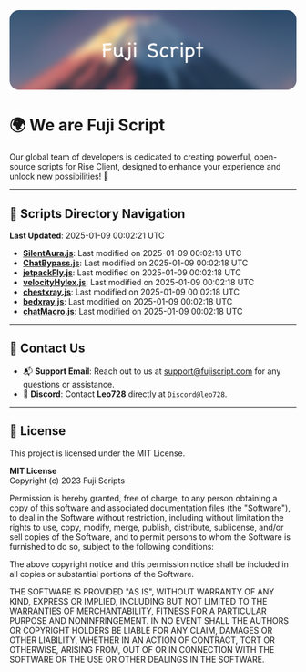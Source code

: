 ![Banner](.github/b.webp)

# 🌍 **We are Fuji Script**

Our global team of developers is dedicated to creating powerful, open-source scripts for Rise Client, designed to enhance your experience and unlock new possibilities! 🌟

---
<!-- SCRIPTS_NAVIGATION_START -->
## 📂 **Scripts Directory Navigation**

**Last Updated**: 2025-01-09 00:02:21 UTC

- **[SilentAura.js](scripts/SilentAura.js)**: Last modified on 2025-01-09 00:02:18 UTC
- **[ChatBypass.js](scripts/ChatBypass.js)**: Last modified on 2025-01-09 00:02:18 UTC
- **[jetpackFly.js](scripts/jetpackFly.js)**: Last modified on 2025-01-09 00:02:18 UTC
- **[velocityHylex.js](scripts/velocityHylex.js)**: Last modified on 2025-01-09 00:02:18 UTC
- **[chestxray.js](scripts/chestxray.js)**: Last modified on 2025-01-09 00:02:18 UTC
- **[bedxray.js](scripts/bedxray.js)**: Last modified on 2025-01-09 00:02:18 UTC
- **[chatMacro.js](scripts/chatMacro.js)**: Last modified on 2025-01-09 00:02:18 UTC

<!-- SCRIPTS_NAVIGATION_END -->

---

## 💬 **Contact Us**  
- 📬 **Support Email**: Reach out to us at [support@fujiscript.com](mailto:support@fujiscript.com) for any questions or assistance.  
- 💬 **Discord**: Contact **Leo728** directly at `Discord@leo728`.

---

## 📜 **License**

This project is licensed under the MIT License.  

**MIT License**  
Copyright (c) 2023 Fuji Scripts  

Permission is hereby granted, free of charge, to any person obtaining a copy of this software and associated documentation files (the "Software"), to deal in the Software without restriction, including without limitation the rights to use, copy, modify, merge, publish, distribute, sublicense, and/or sell copies of the Software, and to permit persons to whom the Software is furnished to do so, subject to the following conditions:  

The above copyright notice and this permission notice shall be included in all copies or substantial portions of the Software.  

THE SOFTWARE IS PROVIDED "AS IS", WITHOUT WARRANTY OF ANY KIND, EXPRESS OR IMPLIED, INCLUDING BUT NOT LIMITED TO THE WARRANTIES OF MERCHANTABILITY, FITNESS FOR A PARTICULAR PURPOSE AND NONINFRINGEMENT. IN NO EVENT SHALL THE AUTHORS OR COPYRIGHT HOLDERS BE LIABLE FOR ANY CLAIM, DAMAGES OR OTHER LIABILITY, WHETHER IN AN ACTION OF CONTRACT, TORT OR OTHERWISE, ARISING FROM, OUT OF OR IN CONNECTION WITH THE SOFTWARE OR THE USE OR OTHER DEALINGS IN THE SOFTWARE.  
